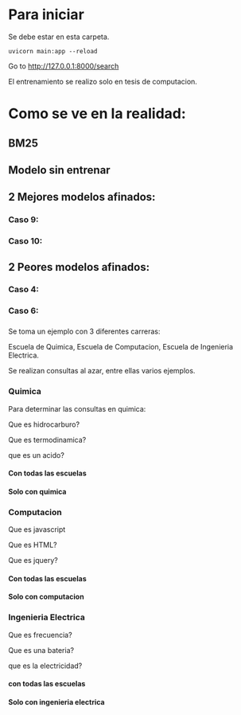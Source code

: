 # Para iniciar

Se debe estar en esta carpeta.

`uvicorn main:app --reload`

Go to http://127.0.0.1:8000/search

El entrenamiento se realizo solo en tesis de computacion.

# Como se ve en la realidad:

## BM25

## Modelo sin entrenar

## 2 Mejores modelos afinados:

### Caso 9:

### Caso 10:


## 2 Peores modelos afinados:

### Caso 4:

### Caso 6:

###
Se toma un ejemplo con 3 diferentes carreras:

Escuela de Quimica, Escuela de Computacion, Escuela de Ingenieria Electrica. 

Se realizan consultas al azar, entre ellas varios ejemplos.

### Quimica
Para determinar las consultas en quimica:

Que es hidrocarburo?

Que es termodinamica?

que es un acido?

#### Con todas las escuelas

#### Solo con quimica

### Computacion

Que es javascript

Que es HTML?

Que es jquery?

#### Con todas las escuelas

#### Solo con computacion

### Ingenieria Electrica

Que es frecuencia?

Que es una bateria?

que es la electricidad?

#### con todas las escuelas

#### Solo con ingenieria electrica




